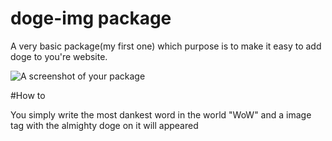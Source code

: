 # doge-img package

A very basic package(my first one) which purpose is to make it easy to add doge to you're website.

![A screenshot of your package](https://raw.githubusercontent.com/DemSquirrel/Doge-Img/master/res/pic.PNG)


#How to

You simply write the most dankest word in the world "WoW" and a image tag with the almighty doge on it will appeared
